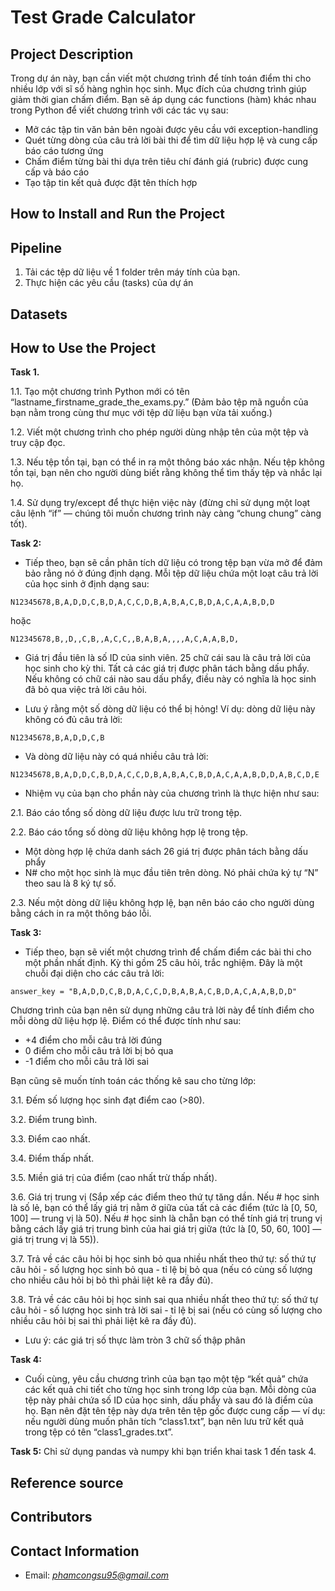 # Test Grade Calculator

## Project Description
Trong dự án này, bạn cần viết một chương trình để tính toán điểm thi cho nhiều lớp với sĩ số hàng nghìn học sinh. Mục đích của chương trình giúp giảm thời gian chấm điểm. Bạn sẽ áp dụng các functions (hàm) khác nhau trong Python để viết chương trình với các tác vụ sau: 

* Mở các tập tin văn bản bên ngoài được yêu cầu với exception-handling
* Quét từng dòng của câu trả lời bài thi để tìm dữ liệu hợp lệ và cung cấp báo cáo tương ứng
* Chấm điểm từng bài thi dựa trên tiêu chí đánh giá (rubric) được cung cấp và báo cáo
* Tạo tập tin kết quả được đặt tên thích hợp

## How to Install and Run the Project

## Pipeline 

1. Tải các tệp dữ liệu về 1 folder trên máy tính của bạn.
2. Thực hiện các yêu cầu (tasks) của dự án

## Datasets

## How to Use the Project
**Task 1.**

1.1. Tạo một chương trình Python mới có tên “lastname_firstname_grade_the_exams.py.” (Đảm bảo tệp mã nguồn của bạn nằm trong cùng thư mục với tệp dữ liệu bạn vừa tải xuống.)

1.2. Viết một chương trình cho phép người dùng nhập tên của một tệp và truy cập đọc.

1.3. Nếu tệp tồn tại, bạn có thể in ra một thông báo xác nhận. Nếu tệp không tồn tại, bạn nên cho người dùng biết rằng không thể tìm thấy tệp và nhắc lại họ.

1.4. Sử dụng try/except để thực hiện việc này (đừng chỉ sử dụng một loạt câu lệnh “if” — chúng tôi muốn chương trình này càng “chung chung” càng tốt).

**Task 2:**

* Tiếp theo, bạn sẽ cần phân tích dữ liệu có trong tệp bạn vừa mở để đảm bảo rằng nó ở đúng định dạng. Mỗi tệp dữ liệu chứa một loạt câu trả lời của học sinh ở định dạng sau:

`N12345678,B,A,D,D,C,B,D,A,C,C,D,B,A,B,A,C,B,D,A,C,A,A,B,D,D`

hoặc

`N12345678,B,,D,,C,B,,A,C,C,,B,A,B,A,,,,A,C,A,A,B,D,`

* Giá trị đầu tiên là số ID của sinh viên. 25 chữ cái sau là câu trả lời của học sinh cho kỳ thi. Tất cả các giá trị được phân tách bằng dấu phẩy. Nếu không có chữ cái nào sau dấu phẩy, điều này có nghĩa là học sinh đã bỏ qua việc trả lời câu hỏi.

* Lưu ý rằng một số dòng dữ liệu có thể bị hỏng! Ví dụ: dòng dữ liệu này không có đủ câu trả lời:

`N12345678,B,A,D,D,C,B`

* Và dòng dữ liệu này có quá nhiều câu trả lời:

`N12345678,B,A,D,D,C,B,D,A,C,C,D,B,A,B,A,C,B,D,A,C,A,A,B,D,D,A,B,C,D,E`

* Nhiệm vụ của bạn cho phần này của chương trình là thực hiện như sau:

2.1. Báo cáo tổng số dòng dữ liệu được lưu trữ trong tệp.

2.2. Báo cáo tổng số dòng dữ liệu không hợp lệ trong tệp.

* Một dòng hợp lệ chứa danh sách 26 giá trị được phân tách bằng dấu phẩy
* N# cho một học sinh là mục đầu tiên trên dòng. Nó phải chứa ký tự “N” theo sau là 8 ký tự số.

2.3. Nếu một dòng dữ liệu không hợp lệ, bạn nên báo cáo cho người dùng bằng cách in ra một thông báo lỗi. 

**Task 3:**

* Tiếp theo, bạn sẽ viết một chương trình để chấm điểm các bài thi cho một phần nhất định. Kỳ thi gồm 25 câu hỏi, trắc nghiệm. Đây là một chuỗi đại diện cho các câu trả lời:

`answer_key = "B,A,D,D,C,B,D,A,C,C,D,B,A,B,A,C,B,D,A,C,A,A,B,D,D"`

Chương trình của bạn nên sử dụng những câu trả lời này để tính điểm cho mỗi dòng dữ liệu hợp lệ. Điểm có thể được tính như sau:

* +4 điểm cho mỗi câu trả lời đúng
* 0 điểm cho mỗi câu trả lời bị bỏ qua
* -1 điểm cho mỗi câu trả lời sai

Bạn cũng sẽ muốn tính toán các thống kê sau cho từng lớp:

3.1. Đếm số lượng học sinh đạt điểm cao (>80).

3.2. Điểm trung bình.

3.3. Điểm cao nhất.

3.4. Điểm thấp nhất.

3.5. Miền giá trị của điểm (cao nhất trừ thấp nhất).

3.6. Giá trị trung vị (Sắp xếp các điểm theo thứ tự tăng dần. Nếu # học sinh là số lẻ, bạn có thể lấy giá trị nằm ở giữa của tất cả các điểm (tức là [0, 50, 100] — trung vị là 50). Nếu # học sinh là chẵn bạn có thể tính giá trị trung vị bằng cách lấy giá trị trung bình của hai giá trị giữa (tức là [0, 50, 60, 100] — giá trị trung vị là 55)).

3.7. Trả về các câu hỏi bị học sinh bỏ qua nhiều nhất theo thứ tự: số thứ tự câu hỏi - số lượng học sinh bỏ qua -  tỉ lệ bị bỏ qua (nếu có cùng số lượng cho nhiều câu hỏi bị bỏ thì phải liệt kê ra đầy đủ).

3.8. Trả về các câu hỏi bị học sinh sai qua nhiều nhất theo thứ tự: số thứ tự câu hỏi - số lượng học sinh trả lời sai - tỉ lệ bị sai (nếu có cùng số lượng cho nhiều câu hỏi bị sai thì phải liệt kê ra đầy đủ).

* Lưu ý: các giá trị số thực làm tròn 3 chữ số thập phân

**Task 4:**

* Cuối cùng, yêu cầu chương trình của bạn tạo một tệp “kết quả” chứa các kết quả chi tiết cho từng học sinh trong lớp của bạn. Mỗi dòng của tệp này phải chứa số ID của học sinh, dấu phẩy và sau đó là điểm của họ. Bạn nên đặt tên tệp này dựa trên tên tệp gốc được cung cấp — ví dụ: nếu người dùng muốn phân tích “class1.txt”, bạn nên lưu trữ kết quả trong tệp có tên “class1_grades.txt”.

**Task 5:** Chỉ sử dụng pandas và numpy khi bạn triển khai task 1 đến task 4.

## Reference source

## Contributors

## Contact Information
* Email: *phamcongsu95@gmail.com*

